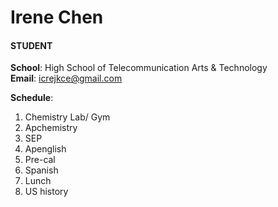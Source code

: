 # Irene Chen   
#### STUDENT  
**School**: High School of Telecommunication Arts & Technology  
**Email**: icrejkce@gmail.com


**Schedule**:
1. Chemistry Lab/ Gym
2. Apchemistry 
3. SEP
4. Apenglish
5. Pre-cal
6. Spanish
7. Lunch
8. US history